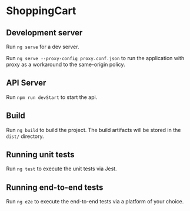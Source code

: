# ShoppingCart

## Development server

Run `ng serve` for a dev server.

Run `ng serve --proxy-config proxy.conf.json` to run the application with proxy as a workaround to the same-origin policy.

## API Server

Run `npm run devStart` to start the api.

## Build

Run `ng build` to build the project. The build artifacts will be stored in the `dist/` directory.

## Running unit tests

Run `ng test` to execute the unit tests via Jest.

## Running end-to-end tests

Run `ng e2e` to execute the end-to-end tests via a platform of your choice.
